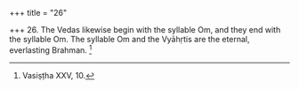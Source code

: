 +++
title = "26"

+++
26. The Vedas likewise begin with the syllable Om, and they end with the syllable Om. The syllable Om and the Vyāhṛtis are the eternal, everlasting Brahman. [^13] 


[^13]:  Vasiṣṭha XXV, 10.
